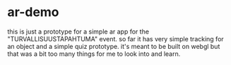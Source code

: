 # ar-demo
this is just a prototype for a simple ar app for the "TURVALLISUUSTAPAHTUMA" event. so far it has very simple tracking for an object and a simple quiz prototype. it's meant to be built on webgl but that was a bit too many things for me to look into and learn.
